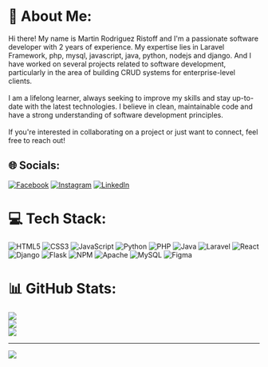 # 💾 About Me:
Hi there! My name is Martin Rodriguez Ristoff and I'm a passionate software developer with 2 years of experience. My expertise lies in Laravel Framework, php, mysql, javascript, java, python, nodejs and django. And I have worked on several projects related to software development, particularly in the area of building CRUD systems for enterprise-level clients.<br><br>I am a lifelong learner, always seeking to improve my skills and stay up-to-date with the latest technologies. I believe in clean, maintainable code and have a strong understanding of software development principles.<br><br>If you're interested in collaborating on a project or just want to connect, feel free to reach out! <br>


## 🌐 Socials:
[![Facebook](https://img.shields.io/badge/Facebook-%231877F2.svg?logo=Facebook&logoColor=white)](https://facebook.com/profile.php?id=100042725272667) [![Instagram](https://img.shields.io/badge/Instagram-%23E4405F.svg?logo=Instagram&logoColor=white)](https://instagram.com/martinrodriguez_24/) [![LinkedIn](https://img.shields.io/badge/LinkedIn-%230077B5.svg?logo=linkedin&logoColor=white)](https://linkedin.com/in/martin-rodriguez-ristoff/) 

# 💻 Tech Stack:
![HTML5](https://img.shields.io/badge/html5-%23E34F26.svg?style=for-the-badge&logo=html5&logoColor=white) ![CSS3](https://img.shields.io/badge/css3-%231572B6.svg?style=for-the-badge&logo=css3&logoColor=white) ![JavaScript](https://img.shields.io/badge/javascript-%23323330.svg?style=for-the-badge&logo=javascript&logoColor=%23F7DF1E) ![Python](https://img.shields.io/badge/python-3670A0?style=for-the-badge&logo=python&logoColor=ffdd54) ![PHP](https://img.shields.io/badge/php-%23777BB4.svg?style=for-the-badge&logo=php&logoColor=white) ![Java](https://img.shields.io/badge/java-%23ED8B00.svg?style=for-the-badge&logo=java&logoColor=white) ![Laravel](https://img.shields.io/badge/laravel-%23FF2D20.svg?style=for-the-badge&logo=laravel&logoColor=white) ![React](https://img.shields.io/badge/react-%2320232a.svg?style=for-the-badge&logo=react&logoColor=%2361DAFB) ![Django](https://img.shields.io/badge/django-%23092E20.svg?style=for-the-badge&logo=django&logoColor=white) ![Flask](https://img.shields.io/badge/flask-%23000.svg?style=for-the-badge&logo=flask&logoColor=white) ![NPM](https://img.shields.io/badge/NPM-%23000000.svg?style=for-the-badge&logo=npm&logoColor=white) ![Apache](https://img.shields.io/badge/apache-%23D42029.svg?style=for-the-badge&logo=apache&logoColor=white) ![MySQL](https://img.shields.io/badge/mysql-%2300f.svg?style=for-the-badge&logo=mysql&logoColor=white) 	![Figma](https://img.shields.io/badge/figma-%23F24E1E.svg?style=for-the-badge&logo=figma&logoColor=white)
# 📊 GitHub Stats:
![](https://github-readme-stats.vercel.app/api?username=martinrodriguez24&theme=tokyonight&hide_border=true&include_all_commits=false&count_private=false)<br/>
![](https://github-readme-streak-stats.herokuapp.com/?user=martinrodriguez24&theme=tokyonight&hide_border=true)<br/>
![](https://github-readme-stats.vercel.app/api/top-langs/?username=martinrodriguez24&theme=tokyonight&hide_border=true&include_all_commits=false&count_private=false&layout=compact)

---
[![](https://visitcount.itsvg.in/api?id=martinrodriguez24&icon=0&color=12)](https://visitcount.itsvg.in)

<!-- Proudly created with GPRM ( https://gprm.itsvg.in ) -->
